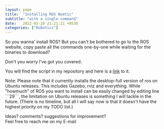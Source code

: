 ```yaml
---
layout: page
title:  "Installing ROS Noetic"
subtitle: "with a single command"
date:   2022-03-20 21:21:21 +0530
categories: ["Robotics"]
---
```


So you wanna' install ROS?
But you can't be bothered to go to the ROS website, copy paste all the commands one-by-one while waiting for the binaries to download?

Don't you worry I've got you covered. 

You will find the script in my repository and here is a [link](https://github.com/Stephen-Tellis/utils-bash) to it.

Note:
Please note that it currently installs the desktop-full version of ros on Ubuntu releases. This includes Gazebo, rviz and everything.
While "howmuch" of ROS you want to install can be easily changed by editing line ´´´29´´´, the limitation on Ubuntu releases is something I will tackle in the future. (There is no timeline, but all I will say now is that it doesn't have the highest priority on my TODO list.)

Ideas? comments? suggestions for improvement?   
Feel free to reach me on my E-mail
